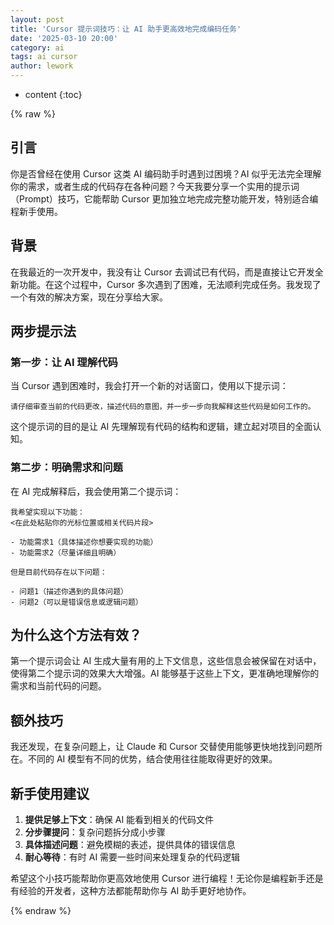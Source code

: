 ```yaml
---
layout: post
title: 'Cursor 提示词技巧：让 AI 助手更高效地完成编码任务'
date: '2025-03-10 20:00'
category: ai
tags: ai cursor
author: lework
---
```

* content
{:toc}

{% raw %}

## 引言

你是否曾经在使用 Cursor 这类 AI 编码助手时遇到过困境？AI 似乎无法完全理解你的需求，或者生成的代码存在各种问题？今天我要分享一个实用的提示词（Prompt）技巧，它能帮助 Cursor 更加独立地完成完整功能开发，特别适合编程新手使用。

## 背景

在我最近的一次开发中，我没有让 Cursor 去调试已有代码，而是直接让它开发全新功能。在这个过程中，Cursor 多次遇到了困难，无法顺利完成任务。我发现了一个有效的解决方案，现在分享给大家。





## 两步提示法

### 第一步：让 AI 理解代码

当 Cursor 遇到困难时，我会打开一个新的对话窗口，使用以下提示词：

```
请仔细审查当前的代码更改，描述代码的意图，并一步一步向我解释这些代码是如何工作的。
```

这个提示词的目的是让 AI 先理解现有代码的结构和逻辑，建立起对项目的全面认知。

### 第二步：明确需求和问题

在 AI 完成解释后，我会使用第二个提示词：

```
我希望实现以下功能：
<在此处粘贴你的光标位置或相关代码片段>

- 功能需求1（具体描述你想要实现的功能）
- 功能需求2（尽量详细且明确）

但是目前代码存在以下问题：

- 问题1（描述你遇到的具体问题）
- 问题2（可以是错误信息或逻辑问题）
```

## 为什么这个方法有效？

第一个提示词会让 AI 生成大量有用的上下文信息，这些信息会被保留在对话中，使得第二个提示词的效果大大增强。AI 能够基于这些上下文，更准确地理解你的需求和当前代码的问题。

## 额外技巧

我还发现，在复杂问题上，让 Claude 和 Cursor 交替使用能够更快地找到问题所在。不同的 AI 模型有不同的优势，结合使用往往能取得更好的效果。

## 新手使用建议

1. **提供足够上下文**：确保 AI 能看到相关的代码文件
2. **分步骤提问**：复杂问题拆分成小步骤
3. **具体描述问题**：避免模糊的表述，提供具体的错误信息
4. **耐心等待**：有时 AI 需要一些时间来处理复杂的代码逻辑

希望这个小技巧能帮助你更高效地使用 Cursor 进行编程！无论你是编程新手还是有经验的开发者，这种方法都能帮助你与 AI 助手更好地协作。

{% endraw %}
